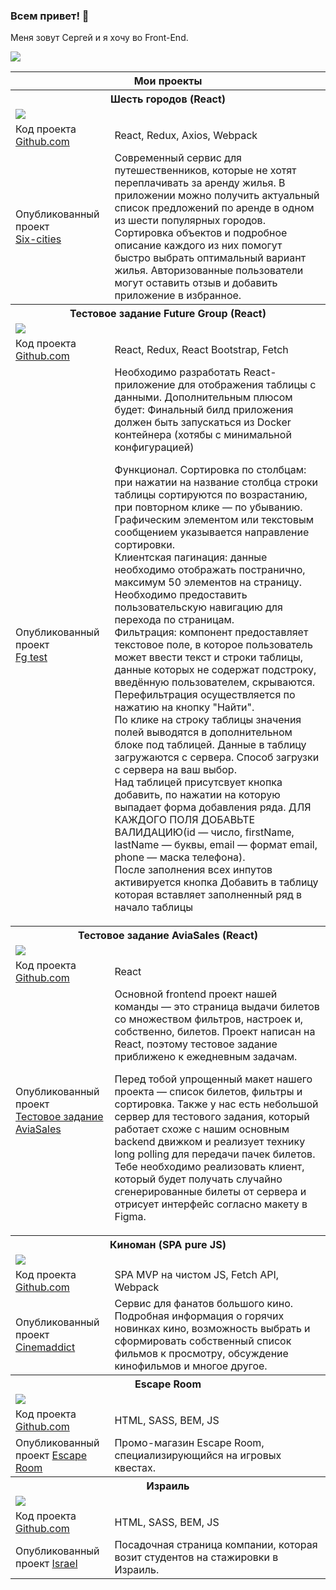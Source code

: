 ### Всем привет! 👋

Меня зовут Сергей и я хочу во Front-End.

<a href="https://t.me/w1red" target="_blank"><img src="https://img.shields.io/badge/-telegram-blue"></a>

<table>
<thead>
  <tr>
    <th colspan="2">Мои проекты</th>
  </tr>
</thead>
<tbody>
  <tr>
    <th colspan="2">Шесть городов (React)</td>
  </tr>
  <tr>
  <td colspan="2"><a href="https://six-cities.icehard.ru/"><img src="http://382967-ca07026.tmweb.ru/six-cities.jpg"></a></td>
  </tr>
  <tr>
    <td>Код проекта <a href="https://github.com/w1r3d7/six-cities" target="_blank">Github.com</a></td>
    <td>React, Redux, Axios, Webpack</td>
  </tr>
  <tr>
    <td>Опубликованный проект <br><a href="http://six-cities.icehard.ru/" target="_blank">Six-cities</a></td>
    <td>Современный сервис для путешественников, которые не хотят переплачивать за аренду жилья. В приложении можно получить актуальный список предложений по аренде в одном из шести популярных городов. Сортировка объектов и подробное описание каждого из них помогут быстро выбрать оптимальный вариант жилья. Авторизованные пользователи могут оставить отзыв и добавить приложение в избранное.</td>
  </tr>
  <tr>
    <th colspan="2">Тестовое задание Future Group (React)</td>
  </tr>
  <tr>
  <td colspan="2"><a href="http://test.icehard.ru/"><img src="http://382967-ca07026.tmweb.ru/fg-test.jpg"></a></td>
  </tr>
  <tr>
    <td>Код проекта <a href="https://github.com/w1r3d7/fg-test" target="_blank">Github.com</a></td>
    <td>React, Redux, React Bootstrap, Fetch</td>
  </tr>
  <tr>
    <td>Опубликованный проект <br><a href="https://test.icehard.ru/" target="_blank">Fg test</a></td>
    <td>Необходимо разработать React-приложение для отображения таблицы с данными. Дополнительным плюсом будет: Финальный билд приложения должен быть запускаться из Docker контейнера (хотябы с минимальной конфигурацией)

Функционал. 
Сортировка по столбцам: при нажатии на название столбца строки таблицы сортируются по возрастанию, при повторном клике — по убыванию. Графическим элементом или текстовым сообщением указывается направление сортировки.  
Клиентская пагинация: данные необходимо отображать постранично, максимум 50 элементов на страницу. Необходимо предоставить пользовательскую навигацию для перехода по страницам.  
Фильтрация: компонент предоставляет текстовое поле, в которое пользователь может ввести текст и строки таблицы, данные которых не содержат подстроку, введённую пользователем, скрываются. Перефильтрация осуществляется по нажатию на кнопку "Найти".  
По клике на строку таблицы значения полей выводятся в дополнительном блоке под таблицей.
Данные в таблицу загружаются с сервера. Способ загрузки с сервера на ваш выбор.  
Над таблицей присутсвует кнопка добавить, по нажатии на которую выпадает форма добавления ряда. ДЛЯ КАЖДОГО ПОЛЯ ДОБАВЬТЕ ВАЛИДАЦИЮ(id — число, firstName, lastName — буквы, email — формат email, phone — маска телефона).  
После заполнения всех инпутов активируется кнопка Добавить в таблицу которая вставляет заполненный ряд в начало таблицы</td>
  </tr>
  <tr>
    <th colspan="2">Тестовое задание AviaSales (React)</td>
  </tr>
  <tr>
  <td colspan="2"><a href="https://aviasales.icehard.ru/"><img src="http://382967-ca07026.tmweb.ru/aviasales.jpg"></a></td>
  </tr>
  <tr>
    <td>Код проекта <a href="https://github.com/w1r3d7/aviasales-test" target="_blank">Github.com</a></td>
    <td>React</td>
  </tr>
  <tr>
    <td>Опубликованный проект <br><a href="https://aviasales.icehard.ru/" target="_blank">Тестовое задание AviaSales</td>
    <td>Основной frontend проект нашей команды — это страница выдачи билетов со множеством фильтров, настроек и, собственно, билетов. Проект написан на React, поэтому тестовое задание приближено к ежедневным задачам.

Перед тобой упрощенный макет нашего проекта — список билетов, фильтры и сортировка. Также у нас есть небольшой сервер для тестового задания, который работает схоже с нашим основным backend движком и реализует технику long polling для передачи пачек билетов. Тебе необходимо реализовать клиент, который будет получать случайно сгенерированные билеты от сервера и отрисует интерфейс согласно макету в Figma. </td>
  </tr>
  <tr>
    <th colspan="2">Киноман (SPA pure JS)</td>
  </tr>
  <tr>
    <td colspan="2"><a href="https://cinemaddict.icehard.ru/"><img src="http://382967-ca07026.tmweb.ru/cinemaddict.jpg"></a></td>
  </tr>
  <tr>
    <td>Код проекта <a href="https://github.com/w1r3d7/cinemaddict" target="_blank">Github.com</a></td>
    <td>SPA MVP на чистом JS, Fetch API, Webpack</td>
  </tr>
  <tr>
    <td>Опубликованный проект <a href="http://cinemaddict.icehard.ru/" target="_blank">Cinemaddict</a></td>
    <td>Сервис для фанатов большого кино. Подробная информация о горячих новинках кино, возможность выбрать и сформировать собственный список фильмов к просмотру, обсуждение кинофильмов и многое другое.</td>
  </tr>
  <tr>
    <th colspan="2">Escape Room</td>
  </tr>
  <tr>
    <td colspan="2"><a href="https://w1r3d7.github.io/escape-room/build/"><img src="http://382967-ca07026.tmweb.ru/escape-room.jpg"></a></td>
  </tr>
  <tr>
    <td>Код проекта <a href="https://github.com/w1r3d7/escape-room" target="_blank">Github.com</a></td>
    <td>HTML, SASS, BEM, JS</td>
  </tr>
  <tr>
    <td>Опубликованный проект <a href="https://w1r3d7.github.io/escape-room/build/" target="_blank">Escape Room</a></td>
    <td>Промо-магазин Escape Room, специализирующийся на игровых квестах.</td>
  </tr>
  <tr>
    <th colspan="2">Израиль</td>
  </tr>
  <tr>
    <td colspan="2"><a href="https://israel.icehard.ru/"><img src="http://382967-ca07026.tmweb.ru/israel.jpg"></a></td>
  </tr>
  <tr>
    <td>Код проекта <a href="https://github.com/w1r3d7/Israel" target="_blank">Github.com</a></td>
    <td>HTML, SASS, BEM, JS</td>
  </tr>
  <tr>
    <td>Опубликованный проект <a href="http://israel.icehard.ru/" target="_blank">Israel</a></td>
    <td>Посадочная страница компании, которая возит студентов на стажировки в Израиль.</td>
  </tr>
</tbody>
</table>


<!--
**w1r3d7/w1r3d7** is a ✨ _special_ ✨ repository because its `README.md` (this file) appears on your GitHub profile.

Here are some ideas to get you started:

- 🔭 I’m currently working on ...
- 🌱 I’m currently learning ...
- 👯 I’m looking to collaborate on ...
- 🤔 I’m looking for help with ...
- 💬 Ask me about ...
- 📫 How to reach me: ...
- 😄 Pronouns: ...
- ⚡ Fun fact: ...
-->

